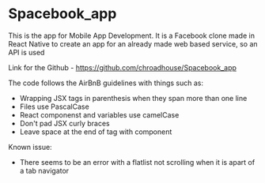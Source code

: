 # Spacebook_app

This is the app for Mobile App Development.
It is a Facebook clone made in React Native to create an app for an already made web based service, so an API is used

Link for the Github - https://github.com/chroadhouse/Spacebook_app

The code follows the AirBnB guidelines with things such as:

- Wrapping JSX tags in parenthesis when they span more than one line
- Files use PascalCase
- React componenst and variables use camelCase
- Don't pad JSX curly braces
- Leave space at the end of tag with component

Known issue:

- There seems to be an error with a flatlist not scrolling when it is apart of a tab navigator
